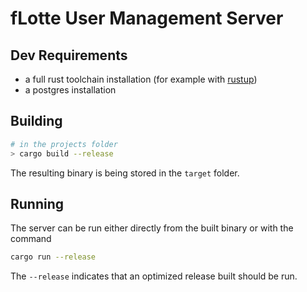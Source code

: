# fLotte User Management Server

## Dev Requirements

- a full rust toolchain installation (for example with [rustup](https://rustup.rs/))
- a postgres installation

## Building

```sh
# in the projects folder
> cargo build --release
```

The resulting binary is being stored in the `target` folder.


## Running

The server can be run either directly from the built binary or with the command

```sh
cargo run --release
```

The `--release` indicates that an optimized release built should be run.
